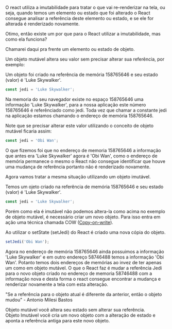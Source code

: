 O react utiliza a imutabilidade para tratar o que vai re-renderizar na tela, ou seja, quando temos um elemento ou estado que foi alterado o React consegue analisar a referência deste elemento ou estado, e se ele for alterada é renderizado novamente.

Otimo, então existe um por que para o React utilizar a imutabilidade, mas como ela funciona?

Chamarei daqui pra frente um elemento ou estado de objeto.

Um objeto mutável altera seu valor sem precisar alterar sua referência, por exemplo:

Um objeto foi criado na referência de memória 158765646 e seu estado (valor) é 'Luke Skywalker'.
```js
const jedi = 'Luke Skywalker';
```

Na memoria do seu navegador existe no espaço 158765646 uma informação 'Luke Skywalker', para a nossa aplicação este número 158765646 é referênciado como jedi. Toda vez que chamar a constante jedi na aplicação estamos chamando o endereço de memória 158765646.

Note que se precisar alterar este valor utilizando o conceito de objeto mutável ficaria assim:
```js
const jedi = 'Obi Wan';
```

O que fizemos foi que no endereço de memoria 158765646 a informação que antes era 'Luke Skywalker' agora é 'Obi Wan', como o endereço de memória permanece o mesmo o React não consegue identificar que houve uma mudança de referência portanto não é renderizado novamente.

Agora vamos tratar a mesma situação utilizando um objeto imutável.

Temos um ojeto criado na referência de memória 158765646 e seu estado (valor) é 'Luke Skywalker'.
```js
const jedi = 'Luke Skywalker';
```

Porém como ela é imutável não podemos altera-la como acima no exemplo de objeto mutável, é necessário criar um novo objeto. 
Para isso entra em ação uma técnica chamada COW ([Copy-on-write](https://en.wikipedia.org/wiki/Copy-on-write)).

Ao utilizar o setState (setJedi) do React é criado uma nova cópia do objeto. 

```js
setJedi('Obi Wan');
```

Agora no endereço de memória 158765646 ainda possuimos a informação 'Luke Skywalker' e em outro endereço 58746488 temos a informação 'Obi Wan'. Potanto temos dois endereços de memórias ao invez de ter apenas um como em objeto mutável. O que o React faz é mudar a referência Jedi para o novo objeto criado no endereço de memoria 58746488 com a informação nova e desta forma o react consegue encontrar a mudança e renderizar novamente a tela com esta alteração.

"Se a referência para o objeto atual é diferente da anterior, então o objeto mudou" - Antonio Milesi Bastos

Objeto mutável você altera seu estado sem alterar sua referência.</br>
Objeto Imutável você cria um novo objeto com a alteração de estado e aponta a referência antiga para este novo objeto.



